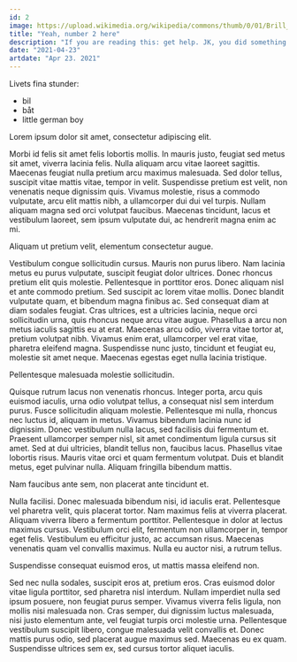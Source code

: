 ```yaml
---
id: 2
image: https://upload.wikimedia.org/wikipedia/commons/thumb/0/01/Brill_in_Leiden.JPG/375px-Brill_in_Leiden.JPG
title: "Yeah, number 2 here"
description: "If you are reading this: get help. JK, you did something right"
date: "2021-04-23"
artdate: "Apr 23. 2021"
---
```


<p class="text-2xl lg:text-5xl font-medium">Livets fina stunder:</p>

<ul class="list-disc ml-10 lg:ml-16 mt-4 lg:mt-10 text-lg lg:text-2xl">
    <li>bil</li>
    <li>båt</li>
    <li>little german boy</li>
</ul> 

<p class="text-xl lg:text-4xl mb-5 lg:mb-10 mt-10 lg:mt-24 font-medium">Lorem ipsum dolor sit amet, consectetur adipiscing elit.</p>

<p class="text-md lg:text-2xl leading-relaxed lg:leading-relaxed"> Morbi id felis sit amet felis lobortis mollis. In mauris justo, feugiat sed metus sit amet, viverra lacinia felis. Nulla aliquam arcu vitae laoreet sagittis. Maecenas feugiat nulla pretium arcu maximus malesuada. Sed dolor tellus, suscipit vitae mattis vitae, tempor in velit. Suspendisse pretium est velit, non venenatis neque dignissim quis. Vivamus molestie, risus a commodo vulputate, arcu elit mattis nibh, a ullamcorper dui dui vel turpis. Nullam aliquam magna sed orci volutpat faucibus. Maecenas tincidunt, lacus et vestibulum laoreet, sem ipsum vulputate dui, ac hendrerit magna enim ac mi.</p>

<p class="text-xl lg:text-4xl mb-5 lg:mb-10 mt-10 lg:mt-24 font-medium">Aliquam ut pretium velit, elementum consectetur augue.</p>

<p class="text-md lg:text-2xl leading-relaxed lg:leading-relaxed">Vestibulum congue sollicitudin cursus. Mauris non purus libero. Nam lacinia metus eu purus vulputate, suscipit feugiat dolor ultrices. Donec rhoncus pretium elit quis molestie. Pellentesque in porttitor eros. Donec aliquam nisl et ante commodo pretium. Sed suscipit ac lorem vitae mollis. Donec blandit vulputate quam, et bibendum magna finibus ac. Sed consequat diam at diam sodales feugiat. Cras ultrices, est a ultricies lacinia, neque orci sollicitudin urna, quis rhoncus neque arcu vitae augue. Phasellus a arcu non metus iaculis sagittis eu at erat. Maecenas arcu odio, viverra vitae tortor at, pretium volutpat nibh. Vivamus enim erat, ullamcorper vel erat vitae, pharetra eleifend magna. Suspendisse nunc justo, tincidunt et feugiat eu, molestie sit amet neque. Maecenas egestas eget nulla lacinia tristique.</p>

<p class="text-xl lg:text-4xl mb-5 lg:mb-10 mt-10 lg:mt-24 font-medium">Pellentesque malesuada molestie sollicitudin.</p>

 <p class="text-md lg:text-2xl leading-relaxed lg:leading-relaxed">Quisque rutrum lacus non venenatis rhoncus. Integer porta, arcu quis euismod iaculis, urna odio volutpat tellus, a consequat nisl sem interdum purus. Fusce sollicitudin aliquam molestie. Pellentesque mi nulla, rhoncus nec luctus id, aliquam in metus. Vivamus bibendum lacinia nunc id dignissim. Donec vestibulum nulla lacus, sed facilisis dui fermentum et. Praesent ullamcorper semper nisl, sit amet condimentum ligula cursus sit amet. Sed at dui ultricies, blandit tellus non, faucibus lacus. Phasellus vitae lobortis risus. Mauris vitae orci et quam fermentum volutpat. Duis et blandit metus, eget pulvinar nulla. Aliquam fringilla bibendum mattis.</p>

<p class="text-xl lg:text-4xl mb-5 lg:mb-10 mt-10 lg:mt-24 font-medium">Nam faucibus ante sem, non placerat ante tincidunt et.</p>

<p class="text-md lg:text-2xl leading-relaxed lg:leading-relaxed"> Nulla facilisi. Donec malesuada bibendum nisi, id iaculis erat. Pellentesque vel pharetra velit, quis placerat tortor. Nam maximus felis at viverra placerat. Aliquam viverra libero a fermentum porttitor. Pellentesque in dolor at lectus maximus cursus. Vestibulum orci elit, fermentum non ullamcorper in, tempor eget felis. Vestibulum eu efficitur justo, ac accumsan risus. Maecenas venenatis quam vel convallis maximus. Nulla eu auctor nisi, a rutrum tellus.</p>

<p class="text-xl lg:text-4xl mb-5 lg:mb-10 mt-10 lg:mt-24 font-medium">Suspendisse consequat euismod eros, ut mattis massa eleifend non.</p>

 <p class="text-md lg:text-2xl leading-relaxed lg:leading-relaxed">Sed nec nulla sodales, suscipit eros at, pretium eros. Cras euismod dolor vitae ligula porttitor, sed pharetra nisl interdum. Nullam imperdiet nulla sed ipsum posuere, non feugiat purus semper. Vivamus viverra felis ligula, non mollis nisi malesuada non. Cras semper, dui dignissim luctus malesuada, nisi justo elementum ante, vel feugiat turpis orci molestie urna. Pellentesque vestibulum suscipit libero, congue malesuada velit convallis et. Donec mattis purus odio, sed placerat augue maximus sed. Maecenas eu ex quam. Suspendisse ultrices sem ex, sed cursus tortor aliquet iaculis.</p>
